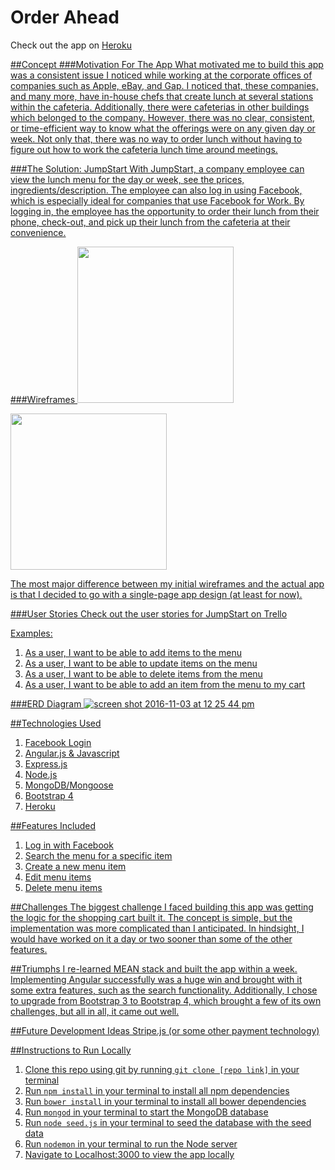 # Order Ahead
Check out the app on <a href="http://order-ahead.herokuapp.com/">Heroku

##Concept
###Motivation For The App
What motivated me to build this app was a consistent issue I noticed while working at the corporate offices of companies such as Apple, eBay, and Gap. I noticed that, these companies, and many more, have in-house chefs that create lunch at several stations within the cafeteria. Additionally, there were cafeterias in other buildings which belonged to the company. However, there was no clear, consistent, or time-efficient way to know what the offerings were on any given day or week. Not only that, there was no way to order lunch without having to figure out how to work the cafeteria lunch time around meetings.

###The Solution: JumpStart
With JumpStart, a company employee can view the lunch menu for the day or week, see the prices, ingredients/description. The employee can also log in using Facebook, which is especially ideal for companies that use Facebook for Work. By logging in, the employee has the opportunity to order their lunch from their phone, check-out, and pick up their lunch from the cafeteria at their convenience.

###Wireframes
<img width="250" src="https://cloud.githubusercontent.com/assets/19937807/19981920/22ec986c-a1c1-11e6-9728-146a01d26309.png">

<img width="250" src="https://cloud.githubusercontent.com/assets/19937807/19981921/23036b78-a1c1-11e6-9260-9f7c74d5ff09.png">

The most major difference between my initial wireframes and the actual app is that I decided to go with a single-page app design (at least for now).

###User Stories
Check out the user stories for JumpStart on Trello <a href="https://trello.com/b/19PBzKNf/lunch-app">

Examples:
1. As a user, I want to be able to add items to the menu
2. As a user, I want to be able to update items on the menu
3. As a user, I want to be able to delete items from the menu
4. As a user, I want to be able to add an item from the menu to my cart


###ERD Diagram
![screen shot 2016-11-03 at 12 25 44 pm](https://cloud.githubusercontent.com/assets/19937807/19981818/b567be98-a1c0-11e6-8c76-cba2986d15a5.png)

##Technologies Used
1. Facebook Login
2. Angular.js & Javascript
3. Express.js
4. Node.js
5. MongoDB/Mongoose
6. Bootstrap 4
7. Heroku

##Features Included
1. Log in with Facebook
2. Search the menu for a specific item
3. Create a new menu item
4. Edit menu items
5. Delete menu items



##Challenges
The biggest challenge I faced building this app was getting the logic for the shopping cart built it. The concept is simple, but the implementation was more complicated than I anticipated. In hindsight, I would have worked on it a day or two sooner than some of the other features.

##Triumphs
I re-learned MEAN stack and built the app within a week. Implementing Angular successfully was a huge win and brought with it some extra features, such as the search functionality. Additionally, I chose to upgrade from Bootstrap 3 to Bootstrap 4, which brought a few of its own challenges, but all in all, it came out well.


##Future Development Ideas
Stripe.js (or some other payment technology)

##Instructions to Run Locally
1. Clone this repo using git by running ```git clone [repo link]``` in your terminal
2. Run ```npm install``` in your terminal to install all npm dependencies
3. Run ```bower install``` in your terminal to install all bower dependencies
4. Run ```mongod``` in your terminal to start the MongoDB database
5. Run ```node seed.js``` in your terminal to seed the database with the seed data
6. Run ```nodemon``` in your terminal to run the Node server
7. Navigate to Localhost:3000 to view the app locally

